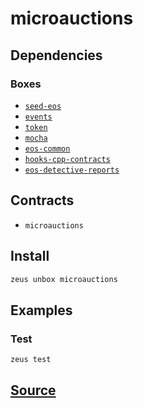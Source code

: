 
microauctions 
====================




## Dependencies
### Boxes
* [`seed-eos`](seed-eos.md)
* [`events`](events.md)
* [`token`](token.md)
* [`mocha`](mocha.md)
* [`eos-common`](eos-common.md)
* [`hooks-cpp-contracts`](hooks-cpp-contracts.md)
* [`eos-detective-reports`](eos-detective-reports.md)


## Contracts
* `microauctions`
## Install
```bash
zeus unbox microauctions
```
## Examples
### Test 
```bash
zeus test
```





## [Source](https://github.com/liquidapps-io/zeus-sdk/tree/master/boxes/groups/undefined/microauctions)
